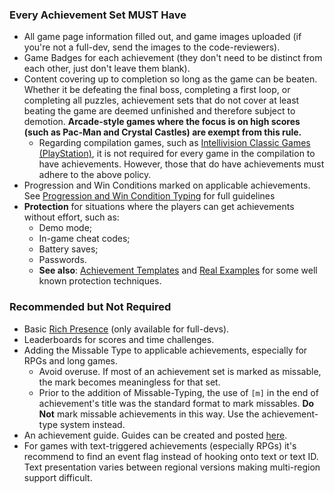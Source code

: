 ### Every Achievement Set MUST Have

- All game page information filled out, and game images uploaded (if you're not a full-dev, send the images to the code-reviewers).
- Game Badges for each achievement (they don't need to be distinct from each other, just don't leave them blank).
- Content covering up to completion so long as the game can be beaten. Whether it be defeating the final boss, completing a first loop, or completing all puzzles, achievement sets that do not cover at least beating the game are deemed unfinished and therefore subject to demotion. **Arcade-style games where the focus is on high scores (such as Pac-Man and Crystal Castles) are exempt from this rule.**
  - Regarding compilation games, such as [Intellivision Classic Games (PlayStation)](https://retroachievements.org/game/13908), it is not required for every game in the compilation to have achievements. However, those that do have achievements must adhere to the above policy.
- Progression and Win Conditions marked on applicable achievements. See [Progression and Win Condition Typing](Progression-and-Win-Condition-Guidelines) for full guidelines
- **Protection** for situations where the players can get achievements without effort, such as:
  - Demo mode;
  - In-game cheat codes;
  - Battery saves;
  - Passwords.
  - **See also**: [Achievement Templates](Achievement-Templates) and [Real Examples](Real-Examples) for some well known protection techniques.

### Recommended but Not Required

- Basic [Rich Presence](Rich-Presence) (only available for full-devs).
- Leaderboards for scores and time challenges.
- Adding the Missable Type to applicable achievements, especially for RPGs and long games.
  - Avoid overuse. If most of an achievement set is marked as missable, the mark becomes meaningless for that set.
  - Prior to the addition of Missable-Typing, the use of `[m]` in the end of achievement's title was the standard format to mark missables. **Do Not** mark missable achievements in this way. Use the achievement-type system instead.
- An achievement guide. Guides can be created and posted [here](https://github.com/RetroAchievements/guides/wiki).
- For games with text-triggered achievements (especially RPGs) it's recommend to find an event flag instead of hooking onto text or text ID. Text presentation varies between regional versions making multi-region support difficult.

